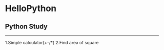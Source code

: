 # HelloPython
## Python Study
___________________________________________
1.Simple calculator(+-/*)
2.Find area of square
